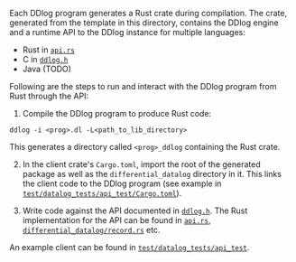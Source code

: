 Each DDlog program generates a Rust crate during compilation. The crate,
generated from the template in this directory, contains the DDlog engine
and a runtime API to the DDlog instance for multiple languages:
- Rust in [`api.rs`](api.rs)
- C in [`ddlog.h`](ddlog.h)
- Java (TODO)

Following are the steps to run and interact with the DDlog program from Rust
through the API:

1. Compile the DDlog program to produce Rust code:
  ```
  ddlog -i <prog>.dl -L<path_to_lib_directory>
  ```
  This generates a directory called `<prog>_ddlog` containing the Rust crate.

2. In the client crate's `Cargo.toml`, import the root of the generated package as well as
the `differential_datalog` directory in it. This links the client code to the
DDlog program (see example in 
[`test/datalog_tests/api_test/Cargo.toml`](../test/datalog_tests/api_test/Cargo.toml)).

3. Write code against the API documented in [`ddlog.h`](ddlog.h). The Rust
   implementation for the API can be found in [`api.rs`](api.rs),
   [`differential_datalog/record.rs`](differential_datalog/record.rs) etc.

An example client can be found in
[`test/datalog_tests/api_test`](../../test/datalog_tests/api_test).
